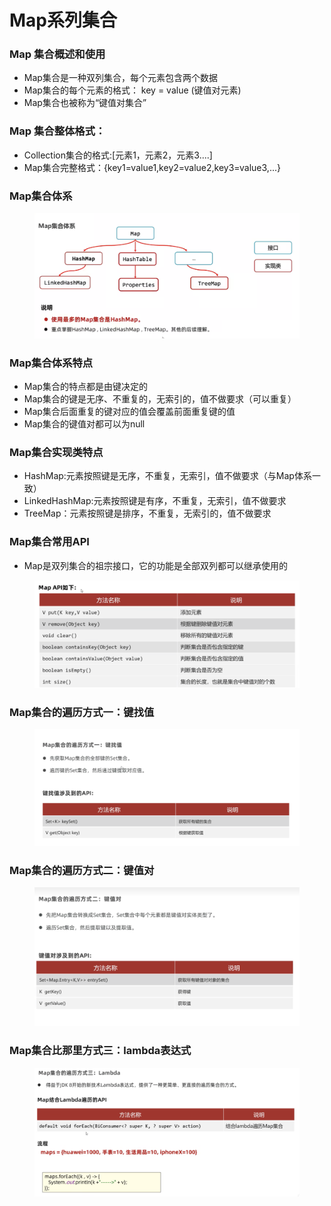 # Map系列集合

### Map 集合概述和使用

* Map集合是一种双列集合，每个元素包含两个数据
* Map集合的每个元素的格式： key = value (键值对元素)
* Map集合也被称为“键值对集合”

### Map 集合整体格式：

* Collection集合的格式:[元素1，元素2，元素3....]
* Map集合完整格式：{key1=value1,key2=value2,key3=value3,...}

### Map集合体系

<figure><img src="../.gitbook/assets/Screen Shot 2022-11-06 at 3.39.11 PM.png" alt=""><figcaption></figcaption></figure>

### Map集合体系特点

* Map集合的特点都是由键决定的
* Map集合的键是无序、不重复的，无索引的，值不做要求（可以重复）
* Map集合后面重复的键对应的值会覆盖前面重复键的值
* Map集合的键值对都可以为null

### Map集合实现类特点

* HashMap:元素按照键是无序，不重复，无索引，值不做要求（与Map体系一致）
* LinkedHashMap:元素按照键是有序，不重复，无索引，值不做要求
* TreeMap：元素按照键是排序，不重复，无索引的，值不做要求

### Map集合常用API

* Map是双列集合的祖宗接口，它的功能是全部双列都可以继承使用的

<figure><img src="../.gitbook/assets/Screen Shot 2022-11-06 at 3.48.30 PM.png" alt=""><figcaption></figcaption></figure>

### Map集合的遍历方式一：键找值

<figure><img src="../.gitbook/assets/Screen Shot 2022-11-06 at 3.56.57 PM.png" alt=""><figcaption></figcaption></figure>

### Map集合的遍历方式二：键值对

<figure><img src="../.gitbook/assets/Screen Shot 2022-11-06 at 4.06.36 PM.png" alt=""><figcaption></figcaption></figure>

### Map集合比那里方式三：lambda表达式

<figure><img src="../.gitbook/assets/Screen Shot 2022-11-06 at 4.38.40 PM.png" alt=""><figcaption></figcaption></figure>










